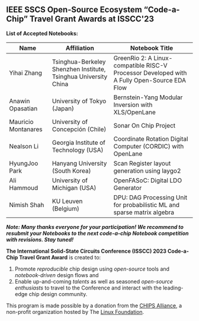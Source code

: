 ## IEEE SSCS Open-Source Ecosystem “Code-a-Chip” Travel Grant Awards at ISSCC'23

**List of Accepted Notebooks:**

| Name        | Affiliation                                                     | Notebook Title                                                          |  
| ----------- | --------------------------------------------------------------- | ----------------------------------------------------------------------- |
| Yihai Zhang |	Tsinghua-Berkeley Shenzhen Institute, Tsinghua University	China | GreenRio 2: A Linux-compatible RISC-V Processor Developed with A Fully Open-Source EDA Flow	|
| Anawin Opasatian |	University of Tokyo	(Japan)	| Bernstein-Yang Modular Inversion with XLS/OpenLane	|
| Mauricio Montanares |	University of Concepción	(Chile) | Sonar On Chip Project |
| Nealson Li |	Georgia Institute of Technology	(USA)	|	Coordinate Rotation Digital Computer (CORDIC) with OpenLane |
| HyungJoo Park |	Hanyang University	(South Korea)	| Scan Register layout generation using laygo2	|
| Ali Hammoud |	University of Michigan	(USA) |	OpenFASoC: Digital LDO Generator	|
| Nimish Shah |	KU Leuven (Belgium)	|	DPU: DAG Processing Unit for probabilistic ML and sparse matrix algebra	|

***Note: Many thanks everyone for your participation! We recommend to resubmit your Notebooks to the next code-a-chip Notebook competition with revisions. Stay tuned!***

**The International Solid-State Circuits Conference (ISSCC) 2023 Code-a-Chip Travel Grant Award** is created to:
 1. Promote *reproducible* chip design using *open-source* tools and *notebook-driven* design flows and 
 2. Enable up-and-coming *talents* as well as seasoned *open-source enthusiasts* to travel to the Conference and interact with the leading-edge chip design community. 

This program is made possible by a donation from the [CHIPS Alliance](https://chipsalliance.org/), a non-profit organization hosted by The [Linux Foundation](https://linuxfoundation.org/).  

